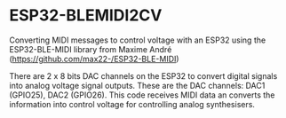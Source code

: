 # ESP32-BLEMIDI2CV
Converting MIDI messages to control voltage with an ESP32 using the ESP32-BLE-MIDI library
from Maxime André (https://github.com/max22-/ESP32-BLE-MIDI)

There are 2 x 8 bits DAC channels on the ESP32 to convert digital signals into analog voltage signal outputs.
These are the DAC channels: DAC1 (GPIO25), DAC2 (GPIO26). This code receives MIDI data an converts the information
into control voltage for controlling analog synthesisers.
